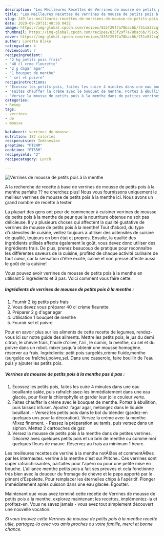 ```yaml
---
description: "Les Meilleures Recettes de Verrines de mousse de petits pois à la menthe"
title: "Les Meilleures Recettes de Verrines de mousse de petits pois à la menthe"
slug: 249-les-meilleures-recettes-de-verrines-de-mousse-de-petits-pois-a-la-menthe
date: 2020-09-29T11:48:50.043Z
image: https://img-global.cpcdn.com/recipes/835f29f7a78bac6b/751x532cq70/verrines-de-mousse-de-petits-pois-a-la-menthe-photo-principale-de-la-recette.jpg
thumbnail: https://img-global.cpcdn.com/recipes/835f29f7a78bac6b/751x532cq70/verrines-de-mousse-de-petits-pois-a-la-menthe-photo-principale-de-la-recette.jpg
cover: https://img-global.cpcdn.com/recipes/835f29f7a78bac6b/751x532cq70/verrines-de-mousse-de-petits-pois-a-la-menthe-photo-principale-de-la-recette.jpg
author: Loretta Blake
ratingvalue: 4
reviewcount: 7
recipeingredient:
- "2 kg petits pois frais"
- "40 cl crme fleurette"
- "2 g dagar agar"
- "1 bouquet de menthe"
- " sel et poivre"
recipeinstructions:
- "Écossez les petits pois, faites les cuire 4 minutes dans une eau bouillante salée, puis rafraîchissez-les immédiatement dans une eau glacée, pour fixer la chlorophylle et garder leur jolie couleur verte."
- "Faites chauffer la crème avec le bouquet de menthe. Portez à ébullition, puis laissez infuser. Ajoutez l&#39;agar agar, mélangez dans le liquide bouillant. Versez les petits pois dans le bol du blender (gardez-en quelques uns pour la décoration). Versez la crème avec la menthe. Mixez finement. Passez la préparation au tamis, puis versez dans un siphon. Mettez 2 cartouches de gaz"
- "Versez la mousse de petits pois à la menthe dans de petites verrines. Décorez avec quelques petits pois et un brin de menthe ou comme moi quelques fleurs de mauve. Réservez au frais au minimum 1 heure."
categories:
- Resep
tags:
- verrines
- de
- mousse

katakunci: verrines de mousse 
nutrition: 182 calories
recipecuisine: Indonesian
preptime: "PT24M"
cooktime: "PT55M"
recipeyield: "2"
recipecategory: Lunch

---
```



![Verrines de mousse de petits pois à la menthe](https://img-global.cpcdn.com/recipes/835f29f7a78bac6b/751x532cq70/verrines-de-mousse-de-petits-pois-a-la-menthe-photo-principale-de-la-recette.jpg)

A la recherche de recette à base de verrines de mousse de petits pois à la menthe parfaite ?? ne cherchez plus! Nous vous fournissons uniquement le meilleur verrines de mousse de petits pois à la menthe ici. Nous avons un grand nombre de recette à tester.

La plupart des gens ont peur de commencer à cuisiner verrines de mousse de petits pois à la menthe de peur que la nourriture obtenue ne soit pas délicieuse. Il y a plusieurs choses qui affectent la qualité gustative de verrines de mousse de petits pois à la menthe! Tout d'abord, du type d'ustensiles de cuisine, veillez toujours à utiliser des ustensiles de cuisine de qualité, toujours en bon état et propres. Ensuite, la qualité des ingrédients utilisés affecte également le goût, vous devez donc utiliser des ingrédients frais. De plus, prenez beaucoup de pratique pour reconnaître les différentes saveurs de la cuisine, profitez de chaque activité culinaire de tout cœur, car la sensation d'être excité, calme et non pressé affecte aussi le goût de la cuisine!

<!--inarticleads1-->

Vous pouvez avoir verrines de mousse de petits pois à la menthe en utilisant 5 Ingrédients et 3 pas. Voici comment vous faire cette.

##### Ingrédients de verrines de mousse de petits pois à la menthe :

1. Fournir 2 kg petits pois frais
1. Vous devez vous préparer 40 cl crème fleurette
1. Préparer 2 g d&#39;agar agar
1. Utilisation 1 bouquet de menthe
1. Fournir  sel et poivre


Pour en savoir plus sur les aliments de cette recette de legumes, rendez-vous ici sur notre guide des aliments. Mettre les petits pois, le jus du demi citron, le chèvre frais, l&#39;huile d&#39;olive, l&#39;ail , le cumin, la menthe, du sel et du poivre dans un robot. mixer jusqu&#39;à obtenir une mousse homogène. réserver au frais. Ingrédients: petit pois surgelés,crème fluide,menthe (surgelée ou fraîche),poivre,sel. Dans une casserole, faire bouillir de l&#39;eau puis y ajouter les petits pois. 

<!--inarticleads2-->

##### Verrines de mousse de petits pois à la menthe pas à pas :

1. Écossez les petits pois, faites les cuire 4 minutes dans une eau bouillante salée, puis rafraîchissez-les immédiatement dans une eau glacée, pour fixer la chlorophylle et garder leur jolie couleur verte.
1. Faites chauffer la crème avec le bouquet de menthe. Portez à ébullition, puis laissez infuser. Ajoutez l&#39;agar agar, mélangez dans le liquide bouillant. - Versez les petits pois dans le bol du blender (gardez-en quelques uns pour la décoration). Versez la crème avec la menthe. Mixez finement. - Passez la préparation au tamis, puis versez dans un siphon. Mettez 2 cartouches de gaz
1. Versez la mousse de petits pois à la menthe dans de petites verrines. Décorez avec quelques petits pois et un brin de menthe ou comme moi quelques fleurs de mauve. Réservez au frais au minimum 1 heure.


Les meilleures recettes de verrine à la menthe notÃ©es et commentÃ©es par les internautes. verrine à la menthe c&#39;est sur Ptitche.. Ces verrines sont super rafraichissantes, parfaites pour l&#39;apéro ou pour une petite mise en bouche. L&#39;alliance menthe petits pois a fait ses preuves et cela fonctionne très bien avec la douceur du fromage de chèvre et le peps apporté par le piment d&#39;Espelette. Pour remplacer les éternelles chips à l&#39;apéritif. Plonger immédiatement après cuisson dans une eau glacée. Égoutter. 

<!--inarticleads1-->

<p>
Maintenant que vous avez terminé cette recette de Verrines de mousse de petits pois à la menthe, explorez maintenant les recettes, implémentez-la et profitez-en. Vous ne savez jamais - vous avez tout simplement découvert une nouvelle vocation.
</p>

<p>
<i>Si vous trouvez cette Verrines de mousse de petits pois à la menthe recette utile, partagez-la avec vos amis proches ou votre famille, merci et bonne chance.</i>
</p>
